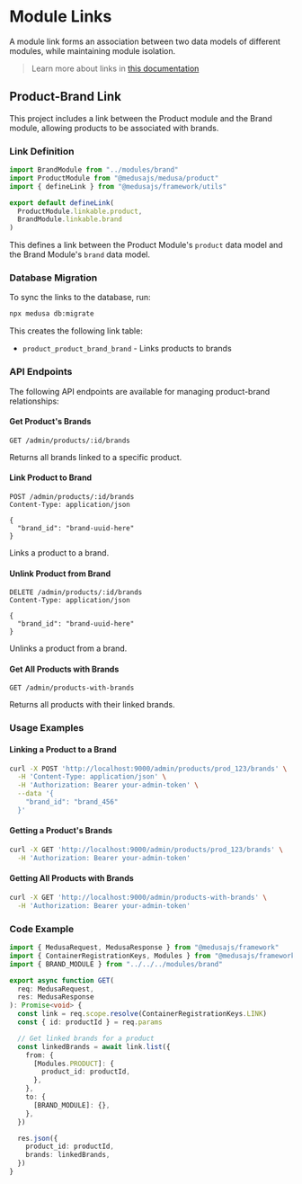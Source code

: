 # Module Links

A module link forms an association between two data models of different modules, while maintaining module isolation.

> Learn more about links in [this documentation](https://docs.medusajs.com/learn/fundamentals/module-links)

## Product-Brand Link

This project includes a link between the Product module and the Brand module, allowing products to be associated with brands.

### Link Definition

```ts
import BrandModule from "../modules/brand"
import ProductModule from "@medusajs/medusa/product"
import { defineLink } from "@medusajs/framework/utils"

export default defineLink(
  ProductModule.linkable.product,
  BrandModule.linkable.brand
)
```

This defines a link between the Product Module's `product` data model and the Brand Module's `brand` data model.

### Database Migration

To sync the links to the database, run:

```bash
npx medusa db:migrate
```

This creates the following link table:
- `product_product_brand_brand` - Links products to brands

### API Endpoints

The following API endpoints are available for managing product-brand relationships:

#### Get Product's Brands
```
GET /admin/products/:id/brands
```
Returns all brands linked to a specific product.

#### Link Product to Brand
```
POST /admin/products/:id/brands
Content-Type: application/json

{
  "brand_id": "brand-uuid-here"
}
```
Links a product to a brand.

#### Unlink Product from Brand
```
DELETE /admin/products/:id/brands
Content-Type: application/json

{
  "brand_id": "brand-uuid-here"
}
```
Unlinks a product from a brand.

#### Get All Products with Brands
```
GET /admin/products-with-brands
```
Returns all products with their linked brands.

### Usage Examples

#### Linking a Product to a Brand
```bash
curl -X POST 'http://localhost:9000/admin/products/prod_123/brands' \
  -H 'Content-Type: application/json' \
  -H 'Authorization: Bearer your-admin-token' \
  --data '{
    "brand_id": "brand_456"
  }'
```

#### Getting a Product's Brands
```bash
curl -X GET 'http://localhost:9000/admin/products/prod_123/brands' \
  -H 'Authorization: Bearer your-admin-token'
```

#### Getting All Products with Brands
```bash
curl -X GET 'http://localhost:9000/admin/products-with-brands' \
  -H 'Authorization: Bearer your-admin-token'
```

### Code Example

```typescript
import { MedusaRequest, MedusaResponse } from "@medusajs/framework"
import { ContainerRegistrationKeys, Modules } from "@medusajs/framework/utils"
import { BRAND_MODULE } from "../../../modules/brand"

export async function GET(
  req: MedusaRequest,
  res: MedusaResponse
): Promise<void> {
  const link = req.scope.resolve(ContainerRegistrationKeys.LINK)
  const { id: productId } = req.params

  // Get linked brands for a product
  const linkedBrands = await link.list({
    from: {
      [Modules.PRODUCT]: {
        product_id: productId,
      },
    },
    to: {
      [BRAND_MODULE]: {},
    },
  })

  res.json({
    product_id: productId,
    brands: linkedBrands,
  })
}
```